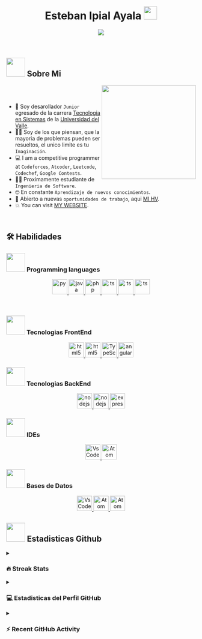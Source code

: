 <h1 align="center"> Esteban Ipial Ayala <img src="https://media.giphy.com/media/hvRJCLFzcasrR4ia7z/giphy.gif" width="35"></h1>
<p align="center">
  <a href="https://github.com/DenverCoder1/readme-typing-svg"><img src="https://readme-typing-svg.herokuapp.com?font=Time+New+Roman&color=%23C8BE25&size=25&center=true&vCenter=true&width=600&height=100&lines=Desarrollador+de+Software;Tecnólogo+En+Sistemas;Universidad+del+Valle;Enfoques;Aplicaciones+Web,;Aplicaciones+Mobiles;Autodidacta,+Apasionado"></a>
</p>
<br>

## <picture align="center" ><img src = "https://github.com/7oSkaaa/7oSkaaa/blob/main/Images/about_me.gif?raw=true" width = 50px></picture> Sobre Mi
<picture> <img align="right" src="https://github.com/7oSkaaa/7oSkaaa/blob/main/Images/Right_Side.gif?raw=true" width = 250px></picture>

<br><br>

- :school: Soy desarollador `Junior` egresado de la carrera [Tecnologia en Sistemas](https://nortedelcauca.univalle.edu.co/estudia-univalle/pregrado/tecnologia-en-sistemas) de la [Universidad del Valle](https://www.univalle.edu.co/).
- :technologist: Soy de los que piensan, que la mayoria de problemas pueden ser resueltos, el unico limite es tu `Imaginación`.
- :computer: I am a competitive programmer at `Codeforces`, `Atcoder`, `Leetcode`, `Codechef`, `Google Contests`.
- :student: Proximamente estudiante de `Ingenieria de Software`.
- :nerd_face: En constante `Aprendizaje de nuevos conocimientos`.
- :thinking: Abierto a nuevas `oportunidades de trabajo`, aqui [MI HV](http://lnkiy.in/Ahmed_Hossam_Resume).
- :boom: You can visit [MY WEBSITE](https://estebanipial.github.io/).
<br>

## 🛠️ Habilidades

### <picture> <img src = "https://github.com/7oSkaaa/7oSkaaa/blob/main/Images/Programming_Languages.gif?raw=true" width = 50px>  </picture> Programming languages

<p align="center"> 
  <a href="https://www.w3.org/html/" target="_blank" rel="noreferrer"> <img
      src="https://skillicons.dev/icons?i=py"
      alt="py" width="40" height="40" /> </a>
  <a href="#" target="_blank" rel="noreferrer"> <img
      src="https://skillicons.dev/icons?i=java"
      alt="java" width="40" height="40" /> </a>
  <a href="#" target="_blank" rel="noreferrer"> <img
      src="https://skillicons.dev/icons?i=php"
      alt="php" width="40" height="40" /> </a>
  <a href="#" target="_blank" rel="noreferrer"> <img
      src="https://skillicons.dev/icons?i=ts"
      alt="ts" width="40" height="40" /> </a>
  <a href="#" target="_blank" rel="noreferrer"> <img
      src="https://skillicons.dev/icons?i=c"
      alt="ts" width="40" height="40" /> </a>
  <a href="#" target="_blank" rel="noreferrer"> <img
      src="https://skillicons.dev/icons?i=cpp"
      alt="ts" width="40" height="40" /> </a>
</p>

<br>

### <picture> <img src = "https://github.com/7oSkaaa/7oSkaaa/blob/main/Images/Front_End.gif?raw=true" width = 50px>  </picture> Tecnologias FrontEnd
<p align="center"> 
  <a href="https://www.w3.org/html/" target="_blank" rel="noreferrer"> <img
      src="https://skillicons.dev/icons?i=html"
      alt="html5" width="40" height="40" /> </a>
  <a href="https://www.w3.org/css/" target="_blank" rel="noreferrer"> <img
      src="https://skillicons.dev/icons?i=css"
      alt="html5" width="40" height="40" /> </a>
  <a href="https://www.typescriptlang.org/" target="_blank" rel="noreferrer"> <img
      src="https://skillicons.dev/icons?i=ts"
      alt="TypeScript" width="40" height="40" /> </a>
  <a href="https://angular.io/" target="_blank" rel="noreferrer"> <img
      src="https://skillicons.dev/icons?i=angular"
      alt="angular" width="40" height="40" /> </a>
</p>

### <picture> <img src = "https://github.com/7oSkaaa/7oSkaaa/blob/main/Images/Software_Tools.gif?raw=true" width = 50px>  </picture> Tecnologias BackEnd
<p align="center">
  <a href="https://nodejs.org" target="_blank" rel="noreferrer"> <img
      src="https://skillicons.dev/icons?i=js"
      alt="nodejs" width="40" height="40" /> </a> 
  <a href="https://nodejs.org" target="_blank" rel="noreferrer"> <img
      src="https://skillicons.dev/icons?i=nodejs"
      alt="nodejs" width="40" height="40" /> </a> 
  <a href="https://expressjs.com/es/" target="_blank" rel="noreferrer"> <img
      src="https://skillicons.dev/icons?i=express"
      alt="express" width="40" height="40" /> </a> 
</p>


### <picture> <img src = "https://github.com/7oSkaaa/7oSkaaa/blob/main/Images/IDEs.gif?raw=true" width = 50px>  </picture> IDEs

<p align="center">
  <a href="#" target="_blank" rel="noreferrer"> <img
      src="https://skillicons.dev/icons?i=vscode"
      alt="VsCode" width="40" height="40" /> </a> 
  <a href="#" target="_blank" rel="noreferrer"> <img
      src="https://skillicons.dev/icons?i=atom"
      alt="Atom" width="40" height="40" /> </a>
</p>

### <img src = "https://media2.giphy.com/media/QssGEmpkyEOhBCb7e1/giphy.gif?cid=ecf05e47a0n3gi1bfqntqmob8g9aid1oyj2wr3ds3mg700bl&rid=giphy.gif" width = 50px>  </picture> Bases de Datos

<p align="center">
  <a href="#" target="_blank" rel="noreferrer"> <img
      src="https://skillicons.dev/icons?i=mysql"
      alt="VsCode" width="40" height="40" /> </a> 
  <a href="#" target="_blank" rel="noreferrer"> <img
      src="https://skillicons.dev/icons?i=mongodb"
      alt="Atom" width="40" height="40" /> </a>
  <a href="#" target="_blank" rel="noreferrer"> <img
      src="https://skillicons.dev/icons?i=postgres"
      alt="Atom" width="40" height="40" /> </a>
</p>

## <picture> <img src = "https://github.com/7oSkaaa/7oSkaaa/blob/main/Images/Statistics.gif?raw=true" width = 50px>  </picture> Estadisticas Github 


<details><summary><h3> 🔥 Streak Stats</h3></summary>

----
	
 <p align="center"><img src="https://github-readme-streak-stats.herokuapp.com/?user=EstebanIpial&theme=dark&background=0d1117&date_format=M%20j%5B%2C%20Y%5D" alt="adam-pw" /></p>

</details>

<details><summary><h3>💻 Estadisticas del Perfil GitHub </h3></summary>

----
	
<p align="center">
    <a href="https://github.com/anuraghazra/github-readme-stats">
	    <img alt="Esteban's Github Stats" src="https://github-readme-stats.vercel.app/api?username=EstebanIpial&show_icons=true&count_private=true&locale=es&theme=tokyonight&layout=compact" height="230px"/></a>
	  <img src="https://github-readme-stats.vercel.app/api/top-langs?username=EstebanIpial&langs_count=10&show_icons=true&locale=en&theme=tokyonight" alt="Esteban" height="230px"/>
<br/>

  <b>Note:</b> Top languages is only a metric of the languages my public code consists of and doesn't reflect experience or skill level.
  </p>
</details>


<details><summary><h3>⚡ Recent GitHub Activity</h3></summary>

----
	
[![Ashutosh's github activity graph](https://github-readme-activity-graph.vercel.app/graph?username=EstebanIpial&theme=react)](https://github.com/ashutosh00710/github-readme-activity-graph)

 
</details>





